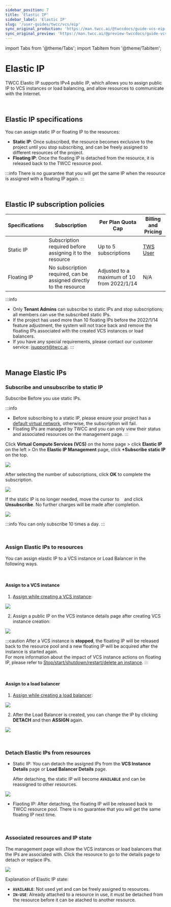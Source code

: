 ```yaml
---
sidebar_position: 7
title: 'Elastic IP'
sidebar_label: 'Elastic IP'
slug: '/user-guides/twcc/vcs/eip'
sync_original_production: 'https://man.twcc.ai/@twccdocs/guide-vcs-eip-zh'
sync_original_preview: 'https://man.twcc.ai/@preview-twccdocs/guide-vcs-eip-zh'
---
```


import Tabs from '@theme/Tabs';
import TabItem from '@theme/TabItem';

# Elastic IP

TWCC Elastic IP supports IPv4 public IP, which allows you to assign public IP to VCS instances or load balancing, and allow resources to communicate with the Internet.

<br/>

## Elastic IP specifications

You can assign static IP or floating IP to the resources:
- **Static IP**: Once subscribed, the resource becomes exclusive to the project until you stop subscribing, and can be freely assigned to different resources of the project.
- **Floating IP**: Once the floating IP is detached from the resource, it is released back to the TWCC resource pool.

:::info
There is no guarantee that you will get the same IP when the resource is assigned with a floating IP again.
:::

<br/>

## Elastic IP subscription policies

| Specifications | Subscription | Per Plan Quota Cap | Billing and Pricing |
| -------- | -------- | -------- | -------- |
| Static IP | Subscription required before assigning it to the resource | Up to 5 subscriptions | [TWS User](/docs/pricing#elastic-ip-eip) |
| Floating IP | No subscription required, can be assigned directly to the resource | Adjusted to a maximum of 10 from 2022/1/14 | N/A |

:::info
- Only **Tenant Admins** can subscribe to static IPs and stop subscriptions; all members can use the subscribed static IPs.
- If the project has used more than 10 floating IPs before the 2022/1/14 feature adjustment, the system will not trace back and remove the floating IPs associated with the created VCS instances or load balancers.
- If you have any special requirements, please contact our customer service: <ins><a href = "mailto: isupport@twsc.ai">isupport@twcc.ai</a></ins>.
:::

<br/>

## Manage Elastic IPs

### Subscribe and unsubscribe to static IP

 Subscribe Before you use static IPs.

:::info
- Before subscribing to a static IP, please ensure your project has a [default virtual network](https://man.twcc.ai/@twccdocs/howto-vnw-create-default-network-en), otherwise, the subscription will fail.
- Floating IPs are managed by TWCC and you can only view their status and associated resources on the management page.
:::

Click **Virtual Compute Services (VCS)** on the home page > click **Elastic IP** on the left > On the **Elastic IP Management** page, click **+Subscribe static IP** on the top.

![](https://cos.twcc.ai/SYS-MANUAL/uploads/upload_c4371cc64d77ed6e04596ec4f3d7b279.png)

After selecting the number of subscriptions, click **OK** to complete the subscription.

![](https://cos.twcc.ai/SYS-MANUAL/uploads/upload_b0aeca1d6e025821fb42d7532c3e5de0.png)

If the static IP is no longer needed, move the cursor to &nbsp;<i class="fa fa-ellipsis-v fa-20" aria-hidden="true"></i>&nbsp; and click **Unsubscribe**. No further charges will be made after completion.

![](https://cos.twcc.ai/SYS-MANUAL/uploads/upload_7971acdf72700f178236775c2836358c.png)

:::info
You can only subscribe 10 times a day.
:::

<br/>


### Assign Elastic IPs to resources

You can assign elastic IP to a VCS instance or Load Balancer in the following ways.

<br/>

#### Assign to a VCS instance

1. [Assign while creating a VCS instance](/docs/user-guides/twcc/vcs/instances/create-instances):

![](https://cos.twcc.ai/SYS-MANUAL/uploads/upload_8c896c79f9bea20564576502d637833a.png)

2. Assign a public IP on the VCS instance details page after creating VCS instance creation:

![](https://cos.twcc.ai/SYS-MANUAL/uploads/upload_677478ed507a27f03a9ab277b6d391dd.png)

:::caution
After a VCS instance is **stopped**, the floating IP will be released back to the resource pool and a new floating IP will be acquired after the instance is started again.<br/>
For more information about the impact of VCS instance actions on floating IP, please refer to [<ins>Stop/start/shutdown/restart/delete an instance</ins>](/user-guides/twcc/vcs/instances/details/stop-start-reboor-shutdown-delete-instance.md).
:::

<br/>


#### Assign to a load balancer

1. [Assign while creating a load balancer](/user-guides/twcc/vcs/lbs.md):

![](https://cos.twcc.ai/SYS-MANUAL/uploads/upload_ecc993fd71e9657b662501aefdc8958b.png)

2. After the Load Balancer is created, you can change the IP by clicking **DETACH** and then **ASSIGN** again.

![](https://cos.twcc.ai/SYS-MANUAL/uploads/upload_bca0889a72fcd8ce2b19986108610cd7.png)

<br/>


### Detach Elastic IPs from resources

- Static IP: You can detach the assigned IPs from the **VCS Instance Details** page or **Load Balancer Details** page.

  After detaching, the static IP will become **`AVAILABLE`** and can be reassigned to other resources.

![](https://cos.twcc.ai/SYS-MANUAL/uploads/upload_d94d938b6b287c0daa046050a73a453c.png)

- Flaoting IP: After detaching, the floating IP will be released back to TWCC resource pool. There is no guarantee that you will get the same floating IP next time.

<br/>


### Associated resources and IP state

The management page will show the VCS instances or load balancers that the IPs are associated with. Click the resource to go to the details page to detach or replace IPs.

![](https://cos.twcc.ai/SYS-MANUAL/uploads/upload_b17154f8e9486b50f3218e4724930808.png)

Explanation of Elastic IP state:

- **`AVAILABLE`**: Not used yet and can be freely assigned to resources.
- **`IN-USE`**: Already attached to a resource in use, it must be detached from the resource before it can be atached to another resource.